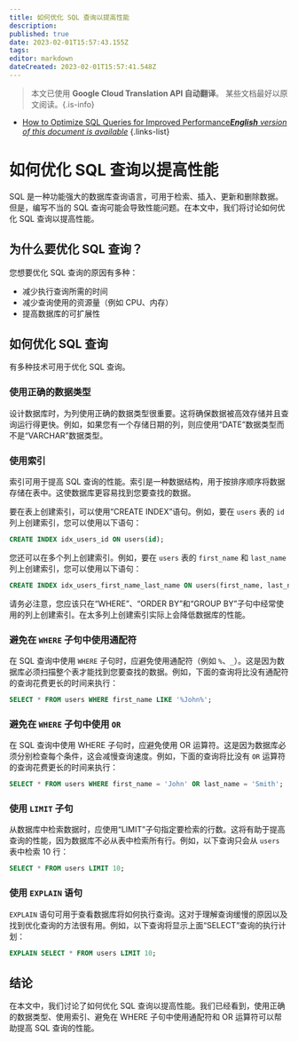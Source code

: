 ```yaml
---
title: 如何优化 SQL 查询以提高性能
description: 
published: true
date: 2023-02-01T15:57:43.155Z
tags: 
editor: markdown
dateCreated: 2023-02-01T15:57:41.548Z
---
```


> 本文已使用 **Google Cloud Translation API 自动翻译**。
某些文档最好以原文阅读。{.is-info}

- [How to Optimize SQL Queries for Improved Performance***English** version of this document is available*](/en/Knowledge-base/Common/how-to-optimize-sql-queries-for-improved-performance)
{.links-list}



# 如何优化 SQL 查询以提高性能

SQL 是一种功能强大的数据库查询语言，可用于检索、插入、更新和删除数据。但是，编写不当的 SQL 查询可能会导致性能问题。在本文中，我们将讨论如何优化 SQL 查询以提高性能。

## 为什么要优化 SQL 查询？

您想要优化 SQL 查询的原因有多种：

- 减少执行查询所需的时间
- 减少查询使用的资源量（例如 CPU、内存）
- 提高数据库的可扩展性

## 如何优化 SQL 查询

有多种技术可用于优化 SQL 查询。

### 使用正确的数据类型

设计数据库时，为列使用正确的数据类型很重要。这将确保数据被高效存储并且查询运行得更快。例如，如果您有一个存储日期的列，则应使用“DATE”数据类型而不是“VARCHAR”数据类型。

### 使用索引

索引可用于提高 SQL 查询的性能。索引是一种数据结构，用于按排序顺序将数据存储在表中。这使数据库更容易找到您要查找的数据。

要在表上创建索引，可以使用“CREATE INDEX”语句。例如，要在 `users` 表的 `id` 列上创建索引，您可以使用以下语句：

```sql
CREATE INDEX idx_users_id ON users(id);
```

您还可以在多个列上创建索引。例如，要在 `users` 表的 `first_name` 和 `last_name` 列上创建索引，您可以使用以下语句：

```sql
CREATE INDEX idx_users_first_name_last_name ON users(first_name, last_name);
```

请务必注意，您应该只在“WHERE”、“ORDER BY”和“GROUP BY”子句中经常使用的列上创建索引。在太多列上创建索引实际上会降低数据库的性能。

### 避免在 `WHERE` 子句中使用通配符

在 SQL 查询中使用 `WHERE` 子句时，应避免使用通配符（例如 `%`、`_`）。这是因为数据库必须扫描整个表才能找到您要查找的数据。例如，下面的查询将比没有通配符的查询花费更长的时间来执行：

```sql
SELECT * FROM users WHERE first_name LIKE '%John%';
```

### 避免在 `WHERE` 子句中使用 `OR`

在 SQL 查询中使用 WHERE 子句时，应避免使用 OR 运算符。这是因为数据库必须分别检查每个条件，这会减慢查询速度。例如，下面的查询将比没有 `OR` 运算符的查询花费更长的时间来执行：

```sql
SELECT * FROM users WHERE first_name = 'John' OR last_name = 'Smith';
```

### 使用 `LIMIT` 子句

从数据库中检索数据时，应使用“LIMIT”子句指定要检索的行数。这将有助于提高查询的性能，因为数据库不必从表中检索所有行。例如，以下查询只会从 `users` 表中检索 10 行：

```sql
SELECT * FROM users LIMIT 10;
```

### 使用 `EXPLAIN` 语句

`EXPLAIN` 语句可用于查看数据库将如何执行查询。这对于理解查询缓慢的原因以及找到优化查询的方法很有用。例如，以下查询将显示上面“SELECT”查询的执行计划：

```sql
EXPLAIN SELECT * FROM users LIMIT 10;
```

## 结论

在本文中，我们讨论了如何优化 SQL 查询以提高性能。我们已经看到，使用正确的数据类型、使用索引、避免在 WHERE 子句中使用通配符和 OR 运算符可以帮助提高 SQL 查询的性能。
